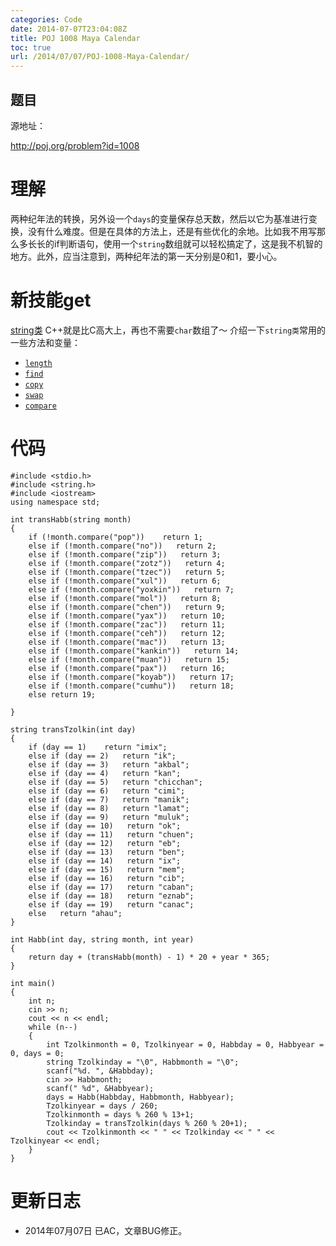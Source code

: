 ```yaml
---
categories: Code
date: 2014-07-07T23:04:08Z
title: POJ 1008 Maya Calendar
toc: true
url: /2014/07/07/POJ-1008-Maya-Calendar/
---
```


## 题目
源地址：

http://poj.org/problem?id=1008

# 理解
两种纪年法的转换，另外设一个`days`的变量保存总天数，然后以它为基准进行变换，没有什么难度。但是在具体的方法上，还是有些优化的余地。比如我不用写那么多长长的if判断语句，使用一个`string`数组就可以轻松搞定了，这是我不机智的地方。此外，应当注意到，两种纪年法的第一天分别是0和1，要小心。

<!--more-->
# 新技能get
[string类](http://www.cplusplus.com/reference/string/string/?kw=string)
C++就是比C高大上，再也不需要`char`数组了～
介绍一下`string类`常用的一些方法和变量：
- [`length`](http://www.cplusplus.com/reference/string/string/length/)
- [`find`](http://www.cplusplus.com/reference/string/string/find/)
- [`copy`](http://www.cplusplus.com/reference/string/string/copy/)
- [`swap`](http://www.cplusplus.com/reference/string/string/swap-free/)
- [`compare`](http://www.cplusplus.com/reference/string/string/compare/)

# 代码

```
#include <stdio.h>
#include <string.h>
#include <iostream>
using namespace std;

int transHabb(string month)
{
    if (!month.compare("pop"))    return 1;
    else if (!month.compare("no"))   return 2;
    else if (!month.compare("zip"))   return 3;
    else if (!month.compare("zotz"))   return 4;
    else if (!month.compare("tzec"))   return 5;
    else if (!month.compare("xul"))   return 6;
    else if (!month.compare("yoxkin"))   return 7;
    else if (!month.compare("mol"))   return 8;
    else if (!month.compare("chen"))   return 9;
    else if (!month.compare("yax"))   return 10;
    else if (!month.compare("zac"))   return 11;
    else if (!month.compare("ceh"))   return 12;
    else if (!month.compare("mac"))   return 13;
    else if (!month.compare("kankin"))   return 14;
    else if (!month.compare("muan"))   return 15;
    else if (!month.compare("pax"))   return 16;
    else if (!month.compare("koyab"))   return 17;
    else if (!month.compare("cumhu"))   return 18;
    else return 19;

}

string transTzolkin(int day)
{
    if (day == 1)    return "imix";
    else if (day == 2)   return "ik";
    else if (day == 3)   return "akbal";
    else if (day == 4)   return "kan";
    else if (day == 5)   return "chicchan";
    else if (day == 6)   return "cimi";
    else if (day == 7)   return "manik";
    else if (day == 8)   return "lamat";
    else if (day == 9)   return "muluk";
    else if (day == 10)   return "ok";
    else if (day == 11)   return "chuen";
    else if (day == 12)   return "eb";
    else if (day == 13)   return "ben";
    else if (day == 14)   return "ix";
    else if (day == 15)   return "mem";
    else if (day == 16)   return "cib";
    else if (day == 17)   return "caban";
    else if (day == 18)   return "eznab";
    else if (day == 19)   return "canac";
    else   return "ahau";
}

int Habb(int day, string month, int year)
{
    return day + (transHabb(month) - 1) * 20 + year * 365;
}

int main()
{
    int n;
    cin >> n;
    cout << n << endl;
    while (n--)
    {
        int Tzolkinmonth = 0, Tzolkinyear = 0, Habbday = 0, Habbyear = 0, days = 0;
        string Tzolkinday = "\0", Habbmonth = "\0";
        scanf("%d. ", &Habbday);
        cin >> Habbmonth;
        scanf(" %d", &Habbyear);
        days = Habb(Habbday, Habbmonth, Habbyear);
        Tzolkinyear = days / 260;
        Tzolkinmonth = days % 260 % 13+1;
        Tzolkinday = transTzolkin(days % 260 % 20+1);
        cout << Tzolkinmonth << " " << Tzolkinday << " " << Tzolkinyear << endl;
    }
}

```

# 更新日志
- 2014年07月07日  已AC，文章BUG修正。